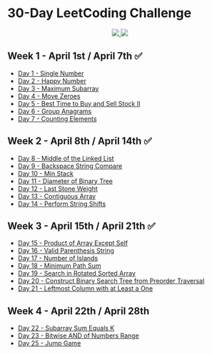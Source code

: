 # 30-Day LeetCoding Challenge
<p align="center">
    <a href="https://github.com/giackserva/leetcoding-challenge" alt="Completed">
        <img src="https://img.shields.io/badge/solved-24%2F25-yellow" />
    </a>
    <a href="https://leetcode.com/explore/challenge/card/30-day-leetcoding-challenge" alt="Completed">
        <img src="https://img.shields.io/badge/pusblished-25%2F31-success" />
    </a>
</p>

## Week 1 - April 1st / April 7th :white_check_mark:
* [Day 1 - Single Number](week1/01-single-number/main.cpp)
* [Day 2 - Happy Number](week1/02-happy-number/main.cpp)
* [Day 3 - Maximum Subarray](week1/03-maximum-subarray/main.cpp)
* [Day 4 - Move Zeroes](week1/04-move-zeroes/main.cpp)
* [Day 5 - Best Time to Buy and Sell Stock II](week1/05-best-time-to-buy-and-sell-stock-ii/main.cpp)
* [Day 6 - Group Anagrams](week1/06-group-anagrams/main.cpp)
* [Day 7 - Counting Elements](week1/07-counting-elements/main.cpp)

## Week 2 - April 8th / April 14th :white_check_mark:
* [Day 8 - Middle of the Linked List](week2/08-middle-of-the-linked-list/main.cpp)
* [Day 9 - Backspace String Compare](week2/09-backspace-string-compare/main.cpp)
* [Day 10 - Min Stack](week2/10-min-stack/main.cpp)
* [Day 11 - Diameter of Binary Tree](week2/11-diameter-of-binary-tree/main.cpp)
* [Day 12 - Last Stone Weight](week2/12-last-stone-weight/main.cpp)
* [Day 13 - Contiguous Array](week2/13-contiguous-array/main.cpp)
* [Day 14 - Perform String Shifts](week2/14-perform-string-shifts/main.cpp)

## Week 3 - April 15th / April 21th :white_check_mark:
* [Day 15 - Product of Array Except Self](week3/15-product-of-array-except-self/main.cpp)
* [Day 16 - Valid Parenthesis String](week3/16-valid-parenthesis-string/main.cpp)
* [Day 17 - Number of Islands](week3/17-number-of-islands/main.cpp)
* [Day 18 - Minimum Path Sum](week3/18-minimum-path-sum/main.cpp)
* [Day 19 - Search in Rotated Sorted Array](week3/19-search-in-a-rotated-sorted-array/main.cpp)
* [Day 20 - Construct Binary Search Tree from Preorder Traversal](week3/20-construct-binary-search-tree-from-preorder-traversal/main.cpp)
* [Day 21 - Leftmost Column with at Least a One](week3/21-leftmost-column-with-at-least-a-one/main.cpp)

## Week 4 - April 22th / April 28th
* [Day 22 - Subarray Sum Equals K](week4/22-subarray-sum-equals-k/main.cpp)
* [Day 23 - Bitwise AND of Numbers Range](week4/23-bitwise-and-of-numbers-range/main.cpp)
* [Day 25 - Jump Game](week4/25-jump-game/main.cpp)
